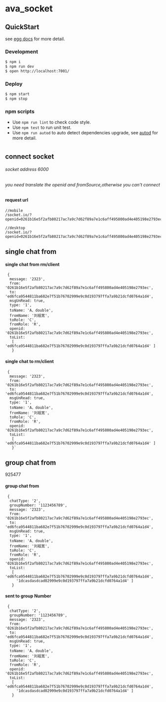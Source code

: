 # ava_socket



## QuickStart

<!-- add docs here for user -->

see [egg docs][egg] for more detail.

### Development

```bash
$ npm i
$ npm run dev
$ open http://localhost:7001/
```

### Deploy

```bash
$ npm start
$ npm stop
```

### npm scripts

- Use `npm run lint` to check code style.
- Use `npm test` to run unit test.
- Use `npm run autod` to auto detect dependencies upgrade, see [autod](https://www.npmjs.com/package/autod) for more detail.


[egg]: https://eggjs.org


#

## connect socket 
###### socket address 6000
###### you need translate the openid and fromSource,otherwise you can't connect 


#### request  url
```
//mobile
/socket.io/?openid=0261b16e5f2afb80217ac7a9c7d62f89a7e1c6aff495800ad4e405198e2793ec&fromSouce=wx&EIO=3&transport=polling&t=M1DwbUK

//desktop
/socket.io/?openid=0261b16e5f2afb80217ac7a9c7d62f89a7e1c6aff495800ad4e405198e2793ec&fromSouce=desk&EIO=3&transport=polling&t=M1DwbUK
```

## single chat from
  

#### single chat from rm/client
```
 { 
  message: '2323',
  from: '0261b16e5f2afb80217ac7a9c7d62f89a7e1c6aff495800ad4e405198e2793ec',
  to: 'ed6fca9544811ba682e7f51b76702999e9c0d193797ffa7a9b21dcfd0764a1d4',
  msgUnRead: true,
  type: '1',
  toName: 'A、double',
  fromName: '刘祖宽',
  toRole: 'C',
  fromRole: 'R',
  openid: '0261b16e5f2afb80217ac7a9c7d62f89a7e1c6aff495800ad4e405198e2793ec',
  toList:
   [ 'ed6fca9544811ba682e7f51b76702999e9c0d193797ffa7a9b21dcfd0764a1d4' ] 
   }
```
#### single chat to rm/client
```
 { 
  message: '2323',
  from: '0261b16e5f2afb80217ac7a9c7d62f89a7e1c6aff495800ad4e405198e2793ec',
  to: 'ed6fca9544811ba682e7f51b76702999e9c0d193797ffa7a9b21dcfd0764a1d4',
  msgUnRead: true,
  type: '1',
  toName: 'A、double',
  fromName: '刘祖宽',
  toRole: 'C',
  fromRole: 'R',
  openid: '0261b16e5f2afb80217ac7a9c7d62f89a7e1c6aff495800ad4e405198e2793ec',
  toList:
   [ 'ed6fca9544811ba682e7f51b76702999e9c0d193797ffa7a9b21dcfd0764a1d4' ] 
   }`

```

## group chat from
  925477

#### group chat from
```
 { 
  chatType: '2',
  groupNumber: '1123456789',
  message: '2323',
  from: '0261b16e5f2afb80217ac7a9c7d62f89a7e1c6aff495800ad4e405198e2793ec',
  to: 'ed6fca9544811ba682e7f51b76702999e9c0d193797ffa7a9b21dcfd0764a1d4',
  msgUnRead: true,
  type: '1',
  toName: 'A、double',
  fromName: '刘祖宽',
  toRole: 'C',
  fromRole: 'R',
  openid: '0261b16e5f2afb80217ac7a9c7d62f89a7e1c6aff495800ad4e405198e2793ec',
  toList:
   [ 'ed6fca9544811ba682e7f51b76702999e9c0d193797ffa7a9b21dcfd0764a1d4',
     '1dcasdasdcad02999e9c0d193797ffa7a9b21dcfd0764a1d4' ] 
   }
```
#### sent to group Number
```
 { 
  chatType: '2',
  groupNumber: '1123456789',
  message: '2323',
  from: '0261b16e5f2afb80217ac7a9c7d62f89a7e1c6aff495800ad4e405198e2793ec',
  to: 'ed6fca9544811ba682e7f51b76702999e9c0d193797ffa7a9b21dcfd0764a1d4',
  msgUnRead: true,
  type: '1',
  toName: 'A、double',
  fromName: '刘祖宽',
  toRole: 'C',
  fromRole: 'R',
  openid: '0261b16e5f2afb80217ac7a9c7d62f89a7e1c6aff495800ad4e405198e2793ec',
  toList:
   [ 'ed6fca9544811ba682e7f51b76702999e9c0d193797ffa7a9b21dcfd0764a1d4',
     '1dcasdasdcad02999e9c0d193797ffa7a9b21dcfd0764a1d4' ] 
   }

```